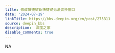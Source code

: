 ```yaml
---
title: 修改快捷键新快捷键无法切换窗口
date: '2024-07-19'
linkTitle: https://bbs.deepin.org/en/post/275311
source: deepin_bbs
description:  深度之家 
disable_comments: true
---
```

NA

